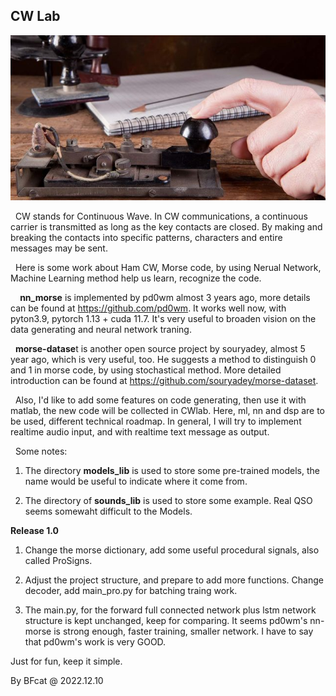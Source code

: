 ## CW Lab

![](./img/hamcodes-640x336.jpg)

&nbsp;&nbsp;CW stands for Continuous Wave. In CW communications, a continuous carrier is transmitted as long as the key contacts are closed. By making and breaking the contacts into specific patterns, characters and entire messages may be sent.

&nbsp;&nbsp;Here is some work about Ham CW, Morse code, by using Nerual Network, Machine Learning method help us learn, recognize the code.

&nbsp;&nbsp;&nbsp;**&nbsp;nn_morse** is implemented by pd0wm almost 3 years ago, more details can be found at <https://github.com/pd0wm>. It works well now, with pyton3.9, pytorch 1.13 + cuda 11.7. It's very useful to broaden vision on the data generating and neural network traning.

&nbsp;&nbsp;**morse-datase**t is another open source project by souryadey, almost 5 year ago, which is very useful, too. He suggests a method to distinguish 0 and 1 in morse code, by using stochastical method. More detailed introduction can be found at <https://github.com/souryadey/morse-dataset>.

&nbsp;&nbsp;Also, I'd like to add some features on code generating, then use it with matlab, the new code will be collected in  CWlab. Here, ml, nn and dsp are to be used, different technical roadmap. In general,  I will try to implement realtime audio input, and with realtime text message as output.

&nbsp;&nbsp;Some notes:

1. The directory **models_lib** is used to store some pre-trained models, the name would be useful to indicate where it come from.

2. The directory of **sounds_lib** is used to store some example. Real QSO seems somewaht difficult to the Models.

**Release 1.0**

1. Change the morse dictionary, add some useful procedural signals, also called ProSigns.

2. Adjust the project structure, and prepare to add more functions. Change decoder, add main_pro.py for batching traing work.

3. The main.py, for the forward full connected network plus lstm network structure is kept unchanged, keep for comparing. It seems pd0wm's nn-morse is strong enough, faster training, smaller network. I have to say that pd0wm's work is very GOOD.

Just for fun,  keep it simple.

By BFcat @  2022.12.10
